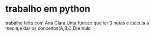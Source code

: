 # trabalho em python
trabalho feito com Ana Clara.Uma funcao que ler 3 notas e calcula a media,e dar os conceitos(A,B,C,D)e nulo
